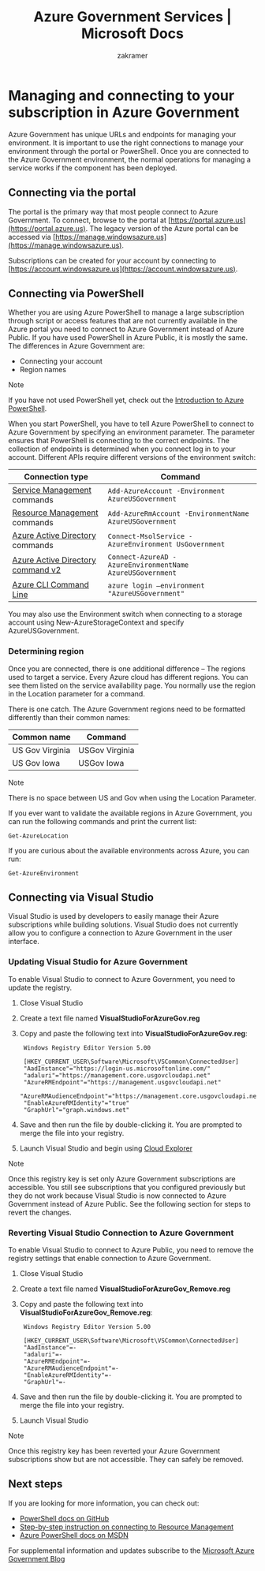 ﻿---
title: Azure Government Services | Microsoft Docs
description: Information on managing your subscription in Azure Government
services: Azure-Government
cloud: gov
documentationcenter: ''
author: zakramer
manager: liki
editor: ''

ms.assetid: d3375e84-a37d-4e44-9040-70dbe08eabfc
ms.service: multiple
ms.devlang: na
ms.topic: article
ms.tgt_pltfrm: na
ms.workload: azure-government
ms.date: 10/21/2016
ms.author: zakramer

---
# Managing and connecting to your subscription in Azure Government
Azure Government has unique URLs and endpoints for managing your environment. It is important to use the right connections to manage your environment through the portal or PowerShell. Once you are connected to the Azure Government environment, the normal operations for managing a service works if the component has been deployed.

## Connecting via the portal
The portal is the primary way that most people connect to Azure Government.  To connect, browse to the portal at [https://portal.azure.us](https://portal.azure.us).  The legacy version of the Azure portal can be accessed via [https://manage.windowsazure.us](https://manage.windowsazure.us).

Subscriptions can be created for your account by connecting to [https://account.windowsazure.us](https://account.windowsazure.us).

## Connecting via PowerShell
Whether you are using Azure PowerShell to manage a large subscription through script or access features that are not currently available in the Azure portal you need to connect to Azure Government instead of Azure Public.  If you have used PowerShell in Azure Public, it is mostly the same.  The differences in Azure Government are:

* Connecting your account
* Region names

> [!NOTE]
> If you have not used PowerShell yet, check out the [Introduction to Azure PowerShell](../powershell-install-configure.md).
> 
> 

When you start PowerShell, you have to tell Azure PowerShell to connect to Azure Government by specifying an environment parameter.  The parameter ensures that PowerShell is connecting to the correct endpoints.  The collection of endpoints is determined when you connect log in to your account.  Different APIs require different versions of the environment switch:

| Connection type | Command |
| --- | --- |
| [Service Management](https://msdn.microsoft.com/library/dn708504.aspx) commands |`Add-AzureAccount -Environment AzureUSGovernment` |
| [Resource Management](https://msdn.microsoft.com/library/mt125356.aspx) commands |`Add-AzureRmAccount -EnvironmentName AzureUSGovernment` |
| [Azure Active Directory](https://msdn.microsoft.com/library/azure/jj151815.aspx) commands |`Connect-MsolService -AzureEnvironment UsGovernment` |
| [Azure Active Directory command v2](https://msdn.microsoft.com/library/azure/mt757189.aspx) |`Connect-AzureAD -AzureEnvironmentName AzureUSGovernment` |
| [Azure CLI Command Line](../xplat-cli-install.md) |`azure login –environment "AzureUSGovernment"` |

You may also use the Environment switch when connecting to a storage account using New-AzureStorageContext and specify AzureUSGovernment.

### Determining region
Once you are connected, there is one additional difference – The regions used to target a service.  Every Azure cloud has different regions.  You can see them listed on the service availability page.  You normally use the region in the Location parameter for a command.

There is one catch.  The Azure Government regions need to be formatted differently than their common names:

| Common name | Command |
| --- | --- |
| US Gov Virginia |USGov Virginia |
| US Gov Iowa |USGov Iowa |

> [!NOTE]
> There is no space between US and Gov when using the Location Parameter.
> 
> 

If you ever want to validate the available regions in Azure Government, you can run the following commands and print the current list:

    Get-AzureLocation

If you are curious about the available environments across Azure, you can run:

    Get-AzureEnvironment

## Connecting via Visual Studio
Visual Studio is used by developers to easily manage their Azure subscriptions while building solutions.  Visual Studio does not currently allow you to configure a connection to Azure Government in the user interface.  

### Updating Visual Studio for Azure Government
To enable Visual Studio to connect to Azure Government, you need to update the registry.

1. Close Visual Studio
2. Create a text file named **VisualStudioForAzureGov.reg**
3. Copy and paste the following text into **VisualStudioForAzureGov.reg**:
   
        Windows Registry Editor Version 5.00
   
        [HKEY_CURRENT_USER\Software\Microsoft\VSCommon\ConnectedUser]
        "AadInstance"="https://login-us.microsoftonline.com/"
        "adaluri"="https://management.core.usgovcloudapi.net"
        "AzureRMEndpoint"="https://management.usgovcloudapi.net"
        "AzureRMAudienceEndpoint"="https://management.core.usgovcloudapi.net"
        "EnableAzureRMIdentity"="true"
        "GraphUrl"="graph.windows.net"
4. Save and then run the file by double-clicking it.  You are prompted to merge the file into your registry.
5. Launch Visual Studio and begin using [Cloud Explorer](../vs-azure-tools-resources-managing-with-cloud-explorer.md)

> [!NOTE]
> Once this registry key is set only Azure Government subscriptions are accessible.  You still see subscriptions that you configured previously but they do not work because Visual Studio is now connected to Azure Government instead of Azure Public.  See the following section for steps to revert the changes.
> 
> 

### Reverting Visual Studio Connection to Azure Government
To enable Visual Studio to connect to Azure Public, you need to remove the registry settings that enable connection to Azure Government.

1. Close Visual Studio
2. Create a text file named **VisualStudioForAzureGov_Remove.reg**
3. Copy and paste the following text into **VisualStudioForAzureGov_Remove.reg**:
   
        Windows Registry Editor Version 5.00
   
        [HKEY_CURRENT_USER\Software\Microsoft\VSCommon\ConnectedUser]
        "AadInstance"=-
        "adaluri"=-
        "AzureRMEndpoint"=-
        "AzureRMAudienceEndpoint"=-
        "EnableAzureRMIdentity"=-
        "GraphUrl"=-
4. Save and then run the file by double-clicking it.  You are prompted to merge the file into your registry.
5. Launch Visual Studio

> [!NOTE]
> Once this registry key has been reverted your Azure Government subscriptions show but are not accessible.  They can safely be removed.
> 
> 

## Next steps
If you are looking for more information, you can check out:

* [PowerShell docs on GitHub](https://github.com/Azure/azure-powershell)
* [Step-by-step instruction on connecting to Resource Management](https://blogs.msdn.microsoft.com/azuregov/2015/10/08/configuring-arm-on-azure-gc/)
* [Azure PowerShell docs on MSDN](https://msdn.microsoft.com/library/mt619274.aspx)

For supplemental information and updates subscribe to the [Microsoft Azure Government Blog](https://blogs.msdn.microsoft.com/azuregov/)

